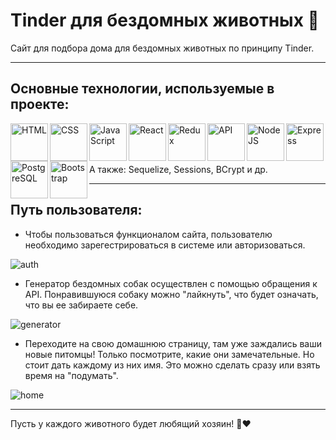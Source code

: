 # Tinder для бездомных животных 🐶
Сайт для подбора дома для бездомных животных по принципу Tinder.

___

## Основные технологии, используемые в проекте:
<img align="left" alt="HTML" width="60px" src="https://img.icons8.com/color/344/html-5--v1.png" />
<img align="left" alt="CSS" width="60px" src="https://img.icons8.com/color/344/css3.png" />
<img align="left" alt="JavaScript" width="60px" src="https://img.icons8.com/color/344/javascript--v2.png" />
<img align="left" alt="React" width="60px" src="https://img.icons8.com/color/344/react-native.png" />
<img align="left" alt="Redux" width="60px" src="https://img.icons8.com/color/344/redux.png" />
<img align="left" alt="API" width="60px" src="https://img.icons8.com/nolan/344/api-settings.png" />
<img align="left" alt="NodeJS" width="60px" src="https://img.icons8.com/fluency/344/node-js.png" />
<img align="left" alt="Express" width="60px" src="https://stickker.net/wp-content/uploads/2016/01/express.svg_.png" />
<img align="left" alt="PostgreSQL" width="60px" src="https://img.icons8.com/color/344/postgreesql.png" />
<img align="left" alt="Bootstrap" width="60px" src="https://img.icons8.com/color/344/bootstrap.png" />
<br/>
<br/>
<br/>

А также: Sequelize, Sessions, BCrypt и др.

___

## Путь пользователя:
- Чтобы пользоваться функционалом сайта, пользователю необходимо зарегестрироваться в системе или авторизоваться. 

![auth](https://github.com/mazaytsevs/SOLO-react/blob/div/screens/reg.png?raw=true)
- Генератор бездомных собак осуществлен с помощью обращения к API. Понравившуюся собаку можно "лайкнуть", что будет означать, что вы ее забираете себе.


![generator](https://github.com/mazaytsevs/SOLO-react/blob/div/screens/gen.png?raw=true)

- Переходите на свою домашнюю страницу, там уже заждались ваши новые питомцы! Только посмотрите, какие они замечательные. Но стоит дать каждому из них имя. Это можно сделать сразу или взять время на "подумать".


![home](https://github.com/mazaytsevs/SOLO-react/blob/div/screens/mainpage.png?raw=true)

___

Пусть у каждого животного будет любящий хозяин! 🐶❤️

